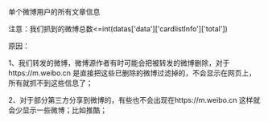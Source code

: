 
单个微博用户的所有文章信息


注意：我们抓到的微博总数<=int(datas['data']['cardlistInfo']['total'])


原因：


1、我们转发的微博，微博源作者有时可能会把被转发的微博删除，对于https://m.weibo.cn 是直接把这些已删除的微博过滤掉的，不会显示在网页上，所有就抓不到这些信息了；


2、对于部分第三方分享到微博的，有些也不会出现在https://m.weibo.cn 这样就会少显示一些微博；比如推酷；
